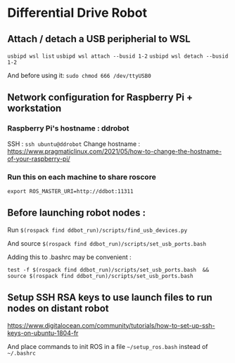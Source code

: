 # Differential Drive Robot


## Attach / detach a USB peripherial to WSL
```usbipd wsl list```
```usbipd wsl attach --busid 1-2```
```usbipd wsl detach --busid 1-2```

And before using it:
```sudo chmod 666 /dev/ttyUSB0```

## Network configuration for Raspberry Pi + workstation

### Raspberry Pi's hostname : ddrobot
SSH  : ```ssh ubuntu@ddrobot```
Change hostname : https://www.pragmaticlinux.com/2021/05/how-to-change-the-hostname-of-your-raspberry-pi/

### Run this on each machine to share roscore
```export ROS_MASTER_URI=http://ddbot:11311```

## Before launching robot nodes :

Run ```$(rospack find ddbot_run)/scripts/find_usb_devices.py```

And source ```$(rospack find ddbot_run)/scripts/set_usb_ports.bash```

Adding this to .bashrc may be convenient : 

```test -f $(rospack find ddbot_run)/scripts/set_usb_ports.bash  && source $(rospack find ddbot_run)/scripts/set_usb_ports.bash```

## Setup SSH RSA keys to use launch files to run nodes on distant robot
https://www.digitalocean.com/community/tutorials/how-to-set-up-ssh-keys-on-ubuntu-1804-fr

And place commands to init ROS in a file ```~/setup_ros.bash``` instead of ```~/.bashrc```